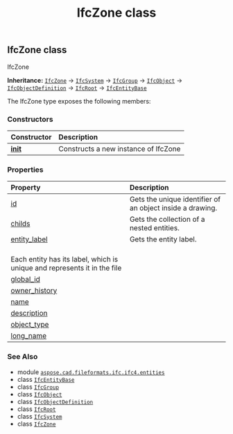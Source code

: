 ﻿---
title: IfcZone class
second_title: Aspose.CAD for Python via .NET API References
description: 
type: docs
weight: 7760
url: /python-net/aspose.cad.fileformats.ifc.ifc4.entities/ifczone/
is_root: false
---

## IfcZone class

IfcZone



**Inheritance:** [`IfcZone`](/cad/python-net/aspose.cad.fileformats.ifc.ifc4.entities/ifczone) → 
[`IfcSystem`](/cad/python-net/aspose.cad.fileformats.ifc.ifc4.entities/ifcsystem) → 
[`IfcGroup`](/cad/python-net/aspose.cad.fileformats.ifc.ifc4.entities/ifcgroup) → 
[`IfcObject`](/cad/python-net/aspose.cad.fileformats.ifc.ifc4.entities/ifcobject) → 
[`IfcObjectDefinition`](/cad/python-net/aspose.cad.fileformats.ifc.ifc4.entities/ifcobjectdefinition) → 
[`IfcRoot`](/cad/python-net/aspose.cad.fileformats.ifc.ifc4.entities/ifcroot) → 
[`IfcEntityBase`](/cad/python-net/aspose.cad.fileformats.ifc/ifcentitybase)



The IfcZone type exposes the following members:

### Constructors
| Constructor | Description |
| :- | :- |
| [__init__](/cad/python-net/aspose.cad.fileformats.ifc.ifc4.entities/ifczone/__init__/#) | Constructs a new instance of IfcZone |


### Properties
| Property | Description |
| :- | :- |
| [id](/cad/python-net/aspose.cad.fileformats.ifc.ifc4.entities/ifczone/id) | Gets the unique identifier of an object inside a drawing. |
| [childs](/cad/python-net/aspose.cad.fileformats.ifc.ifc4.entities/ifczone/childs) | Gets the collection of a nested entities. |
| [entity_label](/cad/python-net/aspose.cad.fileformats.ifc.ifc4.entities/ifczone/entity_label) | Gets the entity label.<br/>Each entity has its label, which is unique and represents it in the file |
| [global_id](/cad/python-net/aspose.cad.fileformats.ifc.ifc4.entities/ifczone/global_id) |  |
| [owner_history](/cad/python-net/aspose.cad.fileformats.ifc.ifc4.entities/ifczone/owner_history) |  |
| [name](/cad/python-net/aspose.cad.fileformats.ifc.ifc4.entities/ifczone/name) |  |
| [description](/cad/python-net/aspose.cad.fileformats.ifc.ifc4.entities/ifczone/description) |  |
| [object_type](/cad/python-net/aspose.cad.fileformats.ifc.ifc4.entities/ifczone/object_type) |  |
| [long_name](/cad/python-net/aspose.cad.fileformats.ifc.ifc4.entities/ifczone/long_name) |  |



### See Also
* module [`aspose.cad.fileformats.ifc.ifc4.entities`](..)
* class [`IfcEntityBase`](/cad/python-net/aspose.cad.fileformats.ifc/ifcentitybase)
* class [`IfcGroup`](/cad/python-net/aspose.cad.fileformats.ifc.ifc4.entities/ifcgroup)
* class [`IfcObject`](/cad/python-net/aspose.cad.fileformats.ifc.ifc4.entities/ifcobject)
* class [`IfcObjectDefinition`](/cad/python-net/aspose.cad.fileformats.ifc.ifc4.entities/ifcobjectdefinition)
* class [`IfcRoot`](/cad/python-net/aspose.cad.fileformats.ifc.ifc4.entities/ifcroot)
* class [`IfcSystem`](/cad/python-net/aspose.cad.fileformats.ifc.ifc4.entities/ifcsystem)
* class [`IfcZone`](/cad/python-net/aspose.cad.fileformats.ifc.ifc4.entities/ifczone)

